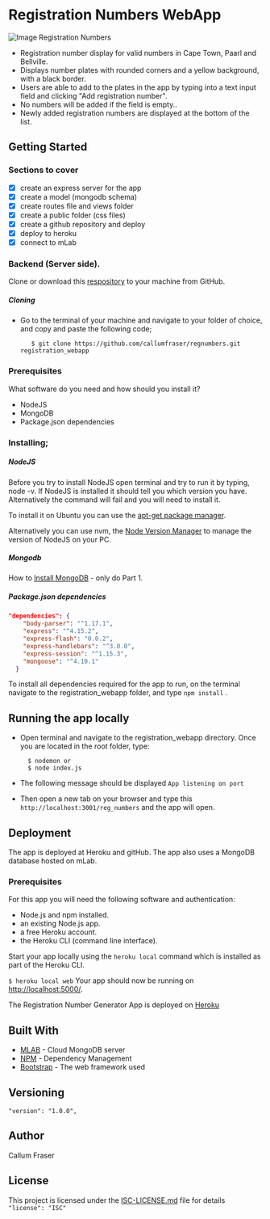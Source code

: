 # Registration Numbers WebApp

![Image Registration Numbers](http://backend-basics.projectcodex.co/reg_number_select_town.jpg)
* Registration number display for valid numbers in Cape Town, Paarl and Bellville.
* Displays number plates with rounded corners and a yellow background, with a black border.
* Users are able to add to the plates in the app by typing into a text input field and clicking "Add registration number".
* No numbers will be added if the field is empty..
* Newly added registration numbers are displayed at the bottom of the list.

## Getting Started
### Sections to cover

- [x] create an express server for the app
- [x] create a model (mongodb schema)
- [x] create routes file and views folder
- [x] create a public folder (css files)
- [x] create a github repository and deploy
- [x] deploy to heroku
- [x] connect to mLab

### Backend (Server side).
Clone or download this [respository](https://github.com/callumfraser/regnumbers.git) to your machine from GitHub.


##### Cloning

* Go to the terminal of your machine and navigate to your folder of choice, and copy and paste the following code;

         $ git clone https://github.com/callumfraser/regnumbers.git registration_webapp


### Prerequisites

What software do you need and how should you install it?
* NodeJS
* MongoDB
* Package.json dependencies

### Installing;
##### NodeJS

Before you try to install NodeJS open terminal and try to run it by typing, node -v. If NodeJS is installed it should tell you which version you have. Alternatively the command will fail and you will need to install it.

To install it on Ubuntu you can use the [apt-get package manager](https://nodejs.org/en/download/package-manager/#debian-and-ubuntu-based-linux-distributions.md).

Alternatively you can use nvm, the [Node Version Manager](https://github.com/creationix/nvm#install-script.md) to manage the version of NodeJS on your PC.

##### Mongodb

How to [Install MongoDB](https://www.digitalocean.com/community/tutorials/how-to-install-and-secure-mongodb-on-ubuntu-16-04.md) - only do Part 1.

##### Package.json dependencies

```json
"dependencies": {
    "body-parser": "^1.17.1",
    "express": "^4.15.2",
    "express-flash": "0.0.2",
    "express-handlebars": "^3.0.0",
    "express-session": "^1.15.3",
    "mongoose": "^4.10.1"
  }
```

To install all dependencies required for the app to run, on the terminal navigate to the registration_webapp folder, and type  ``` npm install ``` .

## Running the app locally

* Open terminal and navigate to the registration_webapp directory. Once you are located in the root folder, type:

        $ nodemon or
        $ node index.js

* The following message should be displayed  ```App listening on port```

* Then open a new tab on your browser and type this ``` http://localhost:3001/reg_numbers``` and the app will open.

## Deployment

The app is deployed at Heroku and gitHub. The app also uses a MongoDB database hosted on mLab.

### Prerequisites

For this app you will need the following software and authentication:

- Node.js and npm installed.
- an existing Node.js app.
- a free Heroku account.
- the Heroku CLI (command line interface).

Start your app locally using the `heroku local` command which is installed as part of the Heroku CLI.

`$ heroku local web` Your app should now be running on <http://localhost:5000/>.

The Registration Number Generator App is deployed on [Heroku](https://regnumbers.herokuapp.com)


## Built With

* [MLAB](https://mlab.com) - Cloud MongoDB server
* [NPM](https://www.npmjs.com) - Dependency Management
* [Bootstrap](https://bootswatch.com/cerulean/) - The web framework used


## Versioning
``` "version": "1.0.0", ```


## Author

Callum Fraser

## License

This project is licensed under the [ISC-LICENSE.md](https://github.com/nevir/readable-licenses/blob/master/markdown/ISC-LICENSE.md) file for details
```   "license": "ISC" ```
